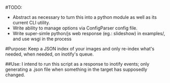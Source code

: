 #TODO:
* Abstract as necessary to turn this into a python module as well as its current CLI utility.
* Write ability to manage options via ConfigParser config file.
* Write super-simle python/js web response (eg.: slideshow) in examples/, and use wsgi in the process

#Purpose:
  Keep a JSON index of your images and only re-index what's needed, when
  needed, on inotify's queue.

##Use:
  I intend to run this script as a response to inotify events; only generating
  a .json file when something in the target has supposedly changed.

